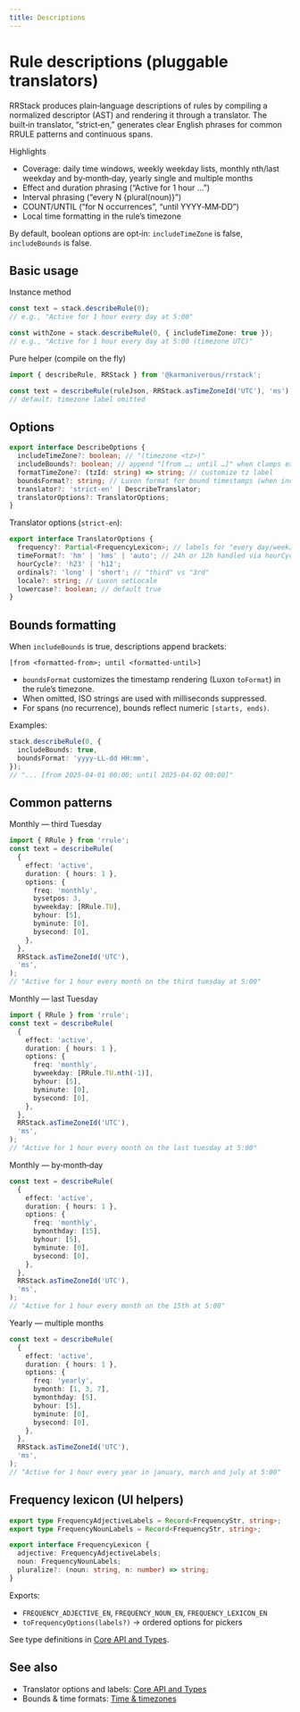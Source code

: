 ```yaml
---
title: Descriptions
---
```


# Rule descriptions (pluggable translators)

RRStack produces plain‑language descriptions of rules by compiling a normalized descriptor (AST) and rendering it through a translator. The built‑in translator, “strict‑en,” generates clear English phrases for common RRULE patterns and continuous spans.

Highlights

- Coverage: daily time windows, weekly weekday lists, monthly nth/last weekday and by‑month‑day, yearly single and multiple months
- Effect and duration phrasing (“Active for 1 hour …”)
- Interval phrasing (“every N {plural(noun)}”)
- COUNT/UNTIL (“for N occurrences”, “until YYYY‑MM‑DD”)
- Local time formatting in the rule’s timezone

By default, boolean options are opt‑in: `includeTimeZone` is false, `includeBounds` is false.

## Basic usage

Instance method

```ts
const text = stack.describeRule(0);
// e.g., "Active for 1 hour every day at 5:00"

const withZone = stack.describeRule(0, { includeTimeZone: true });
// e.g., "Active for 1 hour every day at 5:00 (timezone UTC)"
```

Pure helper (compile on the fly)

```ts
import { describeRule, RRStack } from '@karmaniverous/rrstack';

const text = describeRule(ruleJson, RRStack.asTimeZoneId('UTC'), 'ms');
// default: timezone label omitted
```

## Options

```ts
export interface DescribeOptions {
  includeTimeZone?: boolean; // "(timezone <tz>)"
  includeBounds?: boolean; // append "[from …; until …]" when clamps exist
  formatTimeZone?: (tzId: string) => string; // customize tz label
  boundsFormat?: string; // Luxon format for bound timestamps (when includeBounds)
  translator?: 'strict-en' | DescribeTranslator;
  translatorOptions?: TranslatorOptions;
}
```

Translator options (`strict-en`):

```ts
export interface TranslatorOptions {
  frequency?: Partial<FrequencyLexicon>; // labels for "every day/week/..."
  timeFormat?: 'hm' | 'hms' | 'auto'; // 24h or 12h handled via hourCycle
  hourCycle?: 'h23' | 'h12';
  ordinals?: 'long' | 'short'; // "third" vs "3rd"
  locale?: string; // Luxon setLocale
  lowercase?: boolean; // default true
}
```

## Bounds formatting

When `includeBounds` is true, descriptions append brackets:

```
[from <formatted-from>; until <formatted-until>]
```

- `boundsFormat` customizes the timestamp rendering (Luxon `toFormat`) in the rule’s timezone.
- When omitted, ISO strings are used with milliseconds suppressed.
- For spans (no recurrence), bounds reflect numeric `[starts, ends)`.

Examples:

```ts
stack.describeRule(0, {
  includeBounds: true,
  boundsFormat: 'yyyy-LL-dd HH:mm',
});
// "... [from 2025-04-01 00:00; until 2025-04-02 00:00]"
```

## Common patterns

Monthly — third Tuesday

```ts
import { RRule } from 'rrule';
const text = describeRule(
  {
    effect: 'active',
    duration: { hours: 1 },
    options: {
      freq: 'monthly',
      bysetpos: 3,
      byweekday: [RRule.TU],
      byhour: [5],
      byminute: [0],
      bysecond: [0],
    },
  },
  RRStack.asTimeZoneId('UTC'),
  'ms',
);
// "Active for 1 hour every month on the third tuesday at 5:00"
```

Monthly — last Tuesday

```ts
import { RRule } from 'rrule';
const text = describeRule(
  {
    effect: 'active',
    duration: { hours: 1 },
    options: {
      freq: 'monthly',
      byweekday: [RRule.TU.nth(-1)],
      byhour: [5],
      byminute: [0],
      bysecond: [0],
    },
  },
  RRStack.asTimeZoneId('UTC'),
  'ms',
);
// "Active for 1 hour every month on the last tuesday at 5:00"
```

Monthly — by‑month‑day

```ts
const text = describeRule(
  {
    effect: 'active',
    duration: { hours: 1 },
    options: {
      freq: 'monthly',
      bymonthday: [15],
      byhour: [5],
      byminute: [0],
      bysecond: [0],
    },
  },
  RRStack.asTimeZoneId('UTC'),
  'ms',
);
// "Active for 1 hour every month on the 15th at 5:00"
```

Yearly — multiple months

```ts
const text = describeRule(
  {
    effect: 'active',
    duration: { hours: 1 },
    options: {
      freq: 'yearly',
      bymonth: [1, 3, 7],
      bymonthday: [5],
      byhour: [5],
      byminute: [0],
      bysecond: [0],
    },
  },
  RRStack.asTimeZoneId('UTC'),
  'ms',
);
// "Active for 1 hour every year in january, march and july at 5:00"
```

## Frequency lexicon (UI helpers)

```ts
export type FrequencyAdjectiveLabels = Record<FrequencyStr, string>;
export type FrequencyNounLabels = Record<FrequencyStr, string>;

export interface FrequencyLexicon {
  adjective: FrequencyAdjectiveLabels;
  noun: FrequencyNounLabels;
  pluralize?: (noun: string, n: number) => string;
}
```

Exports:

- `FREQUENCY_ADJECTIVE_EN`, `FREQUENCY_NOUN_EN`, `FREQUENCY_LEXICON_EN`
- `toFrequencyOptions(labels?)` → ordered options for pickers

See type definitions in [Core API and Types](./api.md#types-selected).

## See also

- Translator options and labels: [Core API and Types](./api.md)
- Bounds & time formats: [Time & timezones](./time.md)
